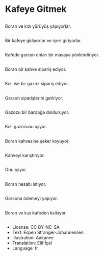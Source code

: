 # Kafeye Gitmek

##
Boran ve kızı yürüyüş yapıyorlar.

##
Bir kafeye gidiyorlar ve içeri giriyorlar.

##
Kafede garson onları bir masaya yönlendiriyor.

##
Boran bir kahve sipariş ediyor.

##
Kızı ise bir gazoz sipariş ediyor.

##
Garson siparişlerini getiriyor.

##
Gazozu bir bardağa dolduruyor.

##
Kızı gazozunu içiyor.

##
Boran kahvesine şeker koyuyor.

##
Kahveyi karıştırıyor.

##
Onu içiyor.

##
Boran hesabı istiyor.

##
Garsona ödemeyi yapıyor.

##
Boran ve kızı kafeden kalkıyor.

##
* License: CC BY-NC-SA
* Text: Espen Stranger-Johannessen
* Illustration: Aakanee
* Translation: Elif İçel
* Language: tr
